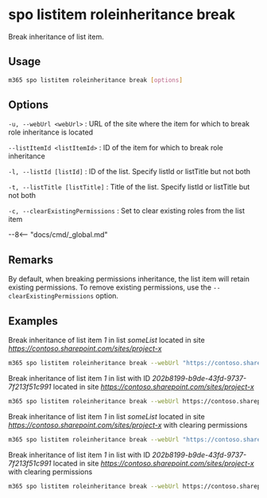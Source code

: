 # spo listitem roleinheritance break

Break inheritance of list item.

## Usage

```sh
m365 spo listitem roleinheritance break [options]
```

## Options

`-u, --webUrl <webUrl>`
: URL of the site where the item for which to break role inheritance is located

`--listItemId <listItemId>`
: ID of the item for which to break role inheritance

`-l, --listId [listId]`
: ID of the list. Specify listId or listTitle but not both

`-t, --listTitle [listTitle]`
: Title of the list. Specify listId or listTitle but not both

`-c, --clearExistingPermissions`
: Set to clear existing roles from the list item

--8<-- "docs/cmd/_global.md"

## Remarks

By default, when breaking permissions inheritance, the list item will retain existing permissions. To remove existing permissions, use the `--clearExistingPermissions` option.

## Examples

Break inheritance of list item _1_ in list _someList_ located in site _https://contoso.sharepoint.com/sites/project-x_

```sh
m365 spo listitem roleinheritance break --webUrl "https://contoso.sharepoint.com/sites/project-x" --listTitle "_someList_" --id 1
```

Break inheritance of list item _1_ in list with ID _202b8199-b9de-43fd-9737-7f213f51c991_ located in site _https://contoso.sharepoint.com/sites/project-x_

```sh
m365 spo listitem roleinheritance break --webUrl https://contoso.sharepoint.com/sites/project-x --listId 202b8199-b9de-43fd-9737-7f213f51c991 --id 1
```

Break inheritance of list item _1_ in list _someList_ located in site _https://contoso.sharepoint.com/sites/project-x_ with clearing permissions 

```sh
m365 spo listitem roleinheritance break --webUrl "https://contoso.sharepoint.com/sites/project-x" --listTitle "_someList_" --id 1 --clearExistingPermissions
```

Break inheritance of list item _1_ in list with ID _202b8199-b9de-43fd-9737-7f213f51c991_ located in site _https://contoso.sharepoint.com/sites/project-x_ with clearing permissions 

```sh
m365 spo listitem roleinheritance break --webUrl https://contoso.sharepoint.com/sites/project-x --listId 202b8199-b9de-43fd-9737-7f213f51c991 --id 1 --clearExistingPermissions
```
